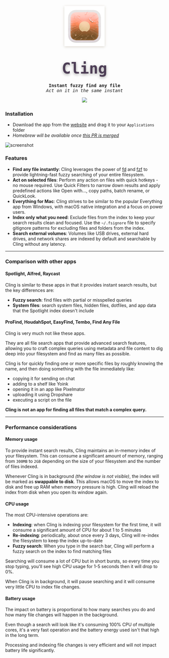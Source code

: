 <p align="center">
    <a href="https://lowtechguys.com/cling"><img width="128" height="128" src="Cling/Assets.xcassets/AppIcon.appiconset/icon_256x256.png" style="filter: drop-shadow(0px 2px 4px rgba(80, 50, 6, 0.2));"></a>
    <h1 align="center"><code style="text-shadow: 0px 3px 10px rgba(8, 0, 6, 0.35); font-size: 3rem; font-family: ui-monospace, Menlo, monospace; font-weight: 800; background: transparent; color: #4d3e56; padding: 0.2rem 0.2rem; border-radius: 6px">Cling</code></h1>
    <h4 align="center" style="padding: 0; margin: 0; font-family: ui-monospace, monospace;">Instant fuzzy find any file</h4>
    <h6 align="center" style="padding: 0; margin: 0; font-family: ui-monospace, monospace; font-weight: 400;">Act on it in the same instant</h6>
</p>

<p align="center">
    <a href="https://files.lowtechguys.com/releases/Cling.dmg">
        <img width=200 src="https://files.lowtechguys.com/macos-app.svg">
    </a>
</p>

### Installation

- Download the app from the [website](https://lowtechguys.com/cling) and drag it to your `Applications` folder
- *Homebrew will be available once [this PR is merged](https://github.com/Homebrew/homebrew-cask/pull/205203)*

![screenshot](https://files.lowtechguys.com/cling-app-screenshot.png)

### Features

- **Find any file instantly**: Cling leverages the power of [fd](https://github.com/sharkdp/fd) and [fzf](https://github.com/junegunn/fzf) to provide lightning-fast fuzzy searching of your entire filesystem.
- **Act on selected files**: Perform any action on files with quick hotkeys - no mouse required. Use Quick Filters to narrow down results and apply predefined actions like Open with…, copy paths, batch rename, or QuickLook.
- **Everything for Mac**: Cling strives to be similar to the popular Everything app from Windows, with macOS native integration and a focus on power users.
- **Index only what you need**: Exclude files from the index to keep your search results clean and focused. Use the `~/.fsignore` file to specify gitignore patterns for excluding files and folders from the index.
- **Search external volumes**: Volumes like USB drives, external hard drives, and network shares are indexed by default and searchable by Cling without any latency.

---

### Comparison with other apps

#### Spotlight, Alfred, Raycast

Cling is similar to these apps in that it provides instant search results, but the key differences are:

- **Fuzzy search**: find files with partial or misspelled queries
- **System files**: search system files, hidden files, dotfiles, and app data that the Spotlight index doesn't include

#### ProFind, HoudahSpot, EasyFind, Tembo, Find Any File

Cling is very much not like these apps.

They are all file search apps that provide advanced search features, allowing you to craft complex queries using metadata and file content to dig deep into your filesystem and find as many files as possible.

Cling is for quickly finding one or more specific files by roughly knowing the name, and then doing something with the file immediately like:

- copying it for sending on chat
- adding to a shelf like Yoink
- opening it in an app like Pixelmator
- uploading it using Dropshare
- executing a script on the file

**Cling is not an app for finding all files that match a complex query.**

---

### Performance considerations

#### Memory usage

To provide instant search results, Cling maintains an in-memory index of your filesystem. This can consume a significant amount of memory, ranging from `300MB` to `2GB` depending on the size of your filesystem and the number of files indexed.

Whenever Cling is in background *(the window is not visible)*, the index will be marked as **swappable to disk**. This allows macOS to move the index to disk and free up RAM when memory pressure is high. Cling will reload the index from disk when you open its window again.

#### CPU usage

The most CPU-intensive operations are:

- **Indexing**: when Cling is indexing your filesystem for the first time, it will consume a significant amount of CPU for about 1 to 5 minutes
- **Re-indexing**: periodically, about once every 3 days, Cling will re-index the filesystem to keep the index up-to-date
- **Fuzzy search**: When you type in the search bar, Cling will perform a fuzzy search on the index to find matching files

Searching will consume a lot of CPU but in short bursts, so every time you stop typing, you'll see high CPU usage for 1-5 seconds then it will drop to 0%.

When Cling is in background, it will pause searching and it will consume very little CPU to index file changes.

#### Battery usage

The impact on battery is proportional to how many searches you do and how many file changes will happen in the background.

Even though a search will look like it's consuming 100% CPU of multiple cores, it's a very fast operation and the battery energy used isn't that high in the long term.

Processing and indexing file changes is very efficient and will not impact battery life significantly.

